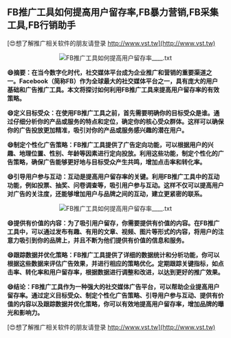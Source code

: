 ## **FB推广工具如何提高用户留存率,FB暴力营销,FB采集工具,FB行销助手**

[😍想了解推广相关软件的朋友请登录 http://www.vst.tw](http://www.vst.tw)

 <center><img src="https://vst.tw/MP4/tuiguang/png/5.png" alt="FB推广工具如何提高用户留存率____.txt"></center>

**😄摘要：在当今数字化时代，社交媒体平台成为企业推广和营销的重要渠道之一。Facebook（简称FB）作为全球最大的社交媒体平台之一，具有庞大的用户基础和广告推广工具。本文将探讨如何利用FB推广工具来提高用户留存率的有效策略。**

**😄定义目标受众：在使用FB推广工具之前，首先需要明确你的目标受众是谁。通过仔细分析你的产品或服务的特点和定位，确定你的核心受众群体。这样可以确保你的广告投放更加精准，吸引对你的产品或服务感兴趣的潜在用户。**

**😄制定个性化广告策略：FB推广工具提供了广告定向功能，可以根据用户的兴趣、地理位置、性别、年龄等因素进行定向投放。利用这些功能，制定个性化的广告策略，确保广告能够更好地与目标受众产生共鸣，增加点击率和转化率。**

**😄引导用户参与互动：互动是提高用户留存率的关键。利用FB推广工具中的互动功能，例如投票、抽奖、问卷调查等，吸引用户参与互动。这样不仅可以提高用户对广告的关注度，还能够增加用户与品牌之间的互动，建立更紧密的联系。**

 <center><img src="https://vst.tw/MP4/tuiguang/png/2.png" alt="FB推广工具如何提高用户留存率____.txt"></center>

**😄提供有价值的内容：为了吸引用户留存，你需要提供有价值的内容。在FB推广工具中，可以通过发布有趣、有用的文章、视频、图片等形式的内容，将用户的注意力吸引到你的品牌上，并且不断为他们提供有价值的信息和服务。**

**😄跟踪数据并优化策略：FB推广工具提供了详细的数据统计和分析功能，你可以根据这些数据来评估广告效果，并进行相应的策略优化。定期跟踪关键指标，如点击率、转化率和用户留存率，根据数据进行调整和改进，以达到更好的推广效果。**

**😄结论：FB推广工具作为一种强大的社交媒体广告平台，可以帮助企业提高用户留存率。通过定义目标受众、制定个性化广告策略、引导用户参与互动、提供有价值的内容以及跟踪数据并优化策略，你可以有效地提高用户留存率，增加品牌的曝光和影响力。**

[😍想了解推广相关软件的朋友请登录 http://www.vst.tw](http://www.vst.tw)



